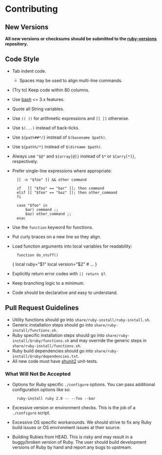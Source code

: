 # Contributing

## New Versions

**All new versions or checksums should be submitted to the [ruby-versions]
repository.**

## Code Style

* Tab indent code.
  * Spaces may be used to align multi-line commands.
* (Try to) Keep code within 80 columns.
* Use [bash] <= 3.x features.
* Quote all String variables.
* Use `(( ))` for arithmetic expressions and `[[ ]]` otherwise.
* Use `$(...)` instead of back-ticks.
* Use `${path##*/}` instead of `$(basename $path)`.
* Use `${path%/*}` instead of `$(dirname $path)`.
* Always use `"$@"` and `${array[@]}` instead of `$*` or `${arry[*]}`,
  respectively.
* Prefer single-line expressions where appropriate:

        [[ -n "$foo" ]] && other command

        if   [[ "$foo" == "bar" ]]; then command
        elif [[ "$foo" == "baz" ]]; then other_command
        fi

        case "$foo" in
        	bar) command ;;
        	baz) other_command ;;
        esac

* Use the `function` keyword for functions.
* Put curly braces on a new line so they align.
* Load function arguments into local variables for readability:

        function do_stuff()
	{
		local ruby="$1"
		local version="$2"
                # ...
	}

* Explicitly return error codes with `|| return $?`.
* Keep branching logic to a minimum.
* Code should be declarative and easy to understand.

## Pull Request Guidelines

* Utility functions should go into `share/ruby-install/ruby-install.sh`.
* Generic installation steps should go into `share/ruby-install/functions.sh`.
* Ruby specific installation steps should go into
  `share/ruby-install/$ruby/functions.sh` and may override the generic steps in
  `share/ruby-install/functions.sh`.
* Ruby build dependencies should go into
  `share/ruby-install/$ruby/dependencies.txt`.
* All new code must have [shunit2] unit-tests.

### What Will Not Be Accepted

* Options for Ruby specific `./configure` options. You can pass additional
  configuration options like so:

        ruby-install ruby 2.0 -- --foo --bar

* Excessive version or environment checks. This is the job of a `./configure`
  script.
* Excessive OS specific workarounds. We should strive to fix any Ruby build
  issues or OS environment issues at their source.
* Building Rubies from HEAD. This is risky and may result in a buggy/broken
  version of Ruby. The user should build development versions of Ruby by hand
  and report any bugs to upstream.

[Makefile]: https://gist.github.com/3224049
[shunit2]: http://code.google.com/p/shunit2/

[bash]: http://www.gnu.org/software/bash/
[ruby-versions]: https://github.com/postmodern/ruby-versions
